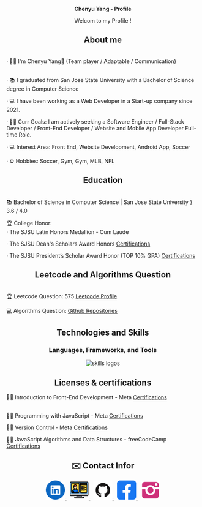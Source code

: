 <div align="center">
  <p><b> Chenyu Yang - Profile </b></p>
  <p>Welcom to my Profile !</p>
</div>

<div align="center">
  <h2> <strong> About </strong> me </h2>
  <br>
</div>

<div align="left">
· 👨‍💻 I'm Chenyu Yang👋 (Team player / Adaptable /  Communication)<br><br>

· 📚 I graduated from San Jose State University with a Bachelor of Science degree in Computer Science <br>

· 💻 I have been working as a Web Developer in a Start-up company since 2021. <br>

· 👩‍💻 Curr Goals: I am actively seeking a Software Engineer / Full-Stack Developer / Front-End Developer / Website and Mobile App Developer Full-time Role. <br>

· 💻 Interest Area: Front End, Website Development, Android App, Soccer <br>

· ⚙️ Hobbies: Soccer, Gym, Gym, MLB, NFL
</div>

<div align="center">
  <h2> <strong> Education </strong> </h2> 
  <br>
</div>

<div align="left">
📚 Bachelor of Science in Computer Science | San Jose State University } 3.6 / 4.0 </p> <a href="http://chenresume.com/page/resume.html"> </a>

🏆 College Honor: <br>
· The SJSU Latin Honors Medallion - Cum Laude

· The SJSU Dean's Scholars Award Honors <a href="http://chenresume.com/Files/Chenyu_Yang_Dean's_Scholar.pdf"> Certifications </a> 

· The SJSU President’s Scholar Award Honor (TOP 10% GPA) <a href="http://chenresume.com/Files/Chenyu_Yang_President_Scholar.pdf"> Certifications </a> 
</div>

<div align="center">
  <h2> <strong> Leetcode and Algorithms Question </strong> </h2>
  <br>
</div>

<div align = "left">
🏆 Leetcode Question: 575 <a href="https://leetcode.com/HCYYCY/"> Leetcode Profile </a> 

💻 Algorithms Question: <a href="https://github.com/ChenHCY/AlgorithmsQuestion"> Github Repositories </a>
</div>

<div align="center">
  <h2> <strong> Technologies and Skills  </strong> </h2>
  
  <h3> <strong> Languages, Frameworks, and Tools </strong></h3>
  <img src="https://skillicons.dev/icons?i=java,html,css,cpp,js,ts,react,nodejs,nextjs,vuejs,redux,mongodb,webpack,vite,github,aws,py,sass,jquery" alt="skills logos" />
</div>

<div align="center">
  <h2> <strong> Licenses & certifications </strong> </h2>
</div>

<div align="left">
👩‍💻 Introduction to Front-End Development - Meta  <a href="https://coursera.org/share/f2736ef4a4ec105b82438fd02fd252b7"> Certifications </a> <br><br>

👩‍💻 Programming with JavaScript - Meta  <a href="https://coursera.org/share/0376663ee92fce364977199394eda1ea"> Certifications </a> <br>

👩‍💻 Version Control - Meta  <a href="https://coursera.org/share/0376663ee92fce364977199394eda1ea"> Certifications </a> <br>

👩‍💻 JavaScript Algorithms and Data Structures - freeCodeCamp  <a href="https://freecodecamp.org/certification/ChenHCY0120/javascript-algorithms-and-data-structures"> Certifications </a> <br>
</div>

<div align="center">
  <h2 align="center">✉️ Contact Infor </h2>
  <a href="https://www.linkedin.com/in/chen14/" target="_blank">
    <img src="./icon/linkedin.png" width="50x" alt="LinkedIn"/>
  </a>
   &nbsp
  <a href="http://chenresume.com/" target="_blank">
    <img src="./icon/web.png" width="50x" alt="Website"/>
  </a>
   &nbsp
  <a href="https://github.com/ChenHCY" target="_blank">
    <img src="./icon/github.png" width="50x" alt="Github"/>
  </a>
   &nbsp
  <a href="https://www.facebook.com/chenyu.yang.568" target="_blank">
    <img src="./icon/facebook.png" width="50px" alt="Facebook"/>
  </a>
  &nbsp
  <a href="https://www.instagram.com/chen.hcy/" target="_blank">
    <img src="./icon/ins.png" width="50px" alt="Instagram"/>
  </a>
</div>
